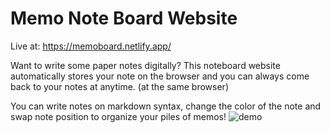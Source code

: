 # Memo Note Board Website
Live at: https://memoboard.netlify.app/

Want to write some paper notes digitally? This noteboard website automatically stores your note on the browser and you can always come back to your notes at anytime. (at the same browser)

You can write notes on markdown syntax, change the color of the note and swap note position to organize your piles of memos!
![demo](https://media.giphy.com/media/FCHXChRUnfFoT5IOHH/giphy.gif?cid=790b76110fb683e3ba8e71f033b1cf83c7f384ac60c9e4f6&rid=giphy.gif&ct=g)

<!-- https://yuyuichiu.github.io/noteboard-web/ -->
